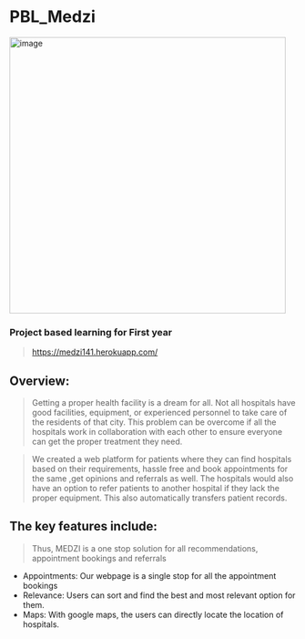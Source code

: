 # PBL_Medzi
<img width="485" alt="image" src="https://user-images.githubusercontent.com/91362856/178038724-64813bad-c01d-43c2-8d22-9fa8de8a9ffb.png">

### Project based learning for First year

> https://medzi141.herokuapp.com/

## Overview:
> Getting a proper health facility is a dream for all. Not all hospitals have good facilities, equipment, or experienced personnel to take care of the residents of that city. This problem can be overcome if all the hospitals work in collaboration with each other to ensure everyone can get the proper treatment they need.

> We created a web platform for patients where they can find hospitals based on their requirements, hassle free and book appointments for the same ,get opinions and referrals as well. The hospitals would also have an option to refer patients to another hospital if they lack the proper equipment. This also automatically transfers patient records.

## The key features include:
> Thus, MEDZI is a one stop solution for all recommendations, appointment bookings and referrals
- Appointments: Our webpage is a single stop for all the appointment bookings
- Relevance: Users can sort and find the best and most relevant option for them.
- Maps: With google maps, the users can directly locate the location of hospitals.
